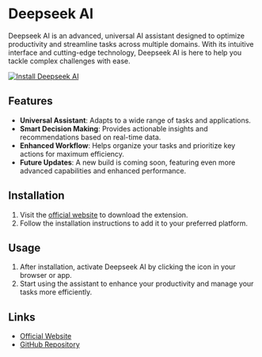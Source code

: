# Deepseek AI

Deepseek AI is an advanced, universal AI assistant designed to optimize productivity and streamline tasks across multiple domains. With its intuitive interface and cutting-edge technology, Deepseek AI is here to help you tackle complex challenges with ease.

[![Install Deepseek AI](https://img.shields.io/badge/Install-Deepseek%20AI-blue?style=for-the-badge&logo=googlechrome)](https://chromewebstore.google.com/detail/deepseek-ai/npphdmcakmfhllhblkealgkeefamebih)

## Features

- **Universal Assistant**: Adapts to a wide range of tasks and applications.
- **Smart Decision Making**: Provides actionable insights and recommendations based on real-time data.
- **Enhanced Workflow**: Helps organize your tasks and prioritize key actions for maximum efficiency.
- **Future Updates**: A new build is coming soon, featuring even more advanced capabilities and enhanced performance.

## Installation

1. Visit the [official website](https://chromewebstore.google.com/detail/deepseek-ai/npphdmcakmfhllhblkealgkeefamebih) to download the extension.
2. Follow the installation instructions to add it to your preferred platform.

## Usage

1. After installation, activate Deepseek AI by clicking the icon in your browser or app.
2. Start using the assistant to enhance your productivity and manage your tasks more efficiently.

## Links

- [Official Website](https://chromewebstore.google.com/detail/deepseek-ai/npphdmcakmfhllhblkealgkeefamebih)
- [GitHub Repository](https://github.com/egmalt/deepseek-ai)
